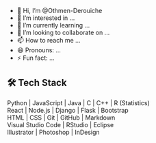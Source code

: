 - 👋 Hi, I’m @Othmen-Derouiche
- 👀 I’m interested in ...
- 🌱 I’m currently learning ...
- 💞️ I’m looking to collaborate on ...
- 📫 How to reach me ...
- 😄 Pronouns: ...
- ⚡ Fun fact: ...

<!---
Othmen-Derouiche/Othmen-Derouiche is a ✨ special ✨ repository because its `README.md` (this file) appears on your GitHub profile.
You can click the Preview link to take a look at your changes.
--->
## 🛠 Tech Stack
Python | JavaScript | Java | C | C++ | R (Statistics)  
React | Node.js | Django | Flask | Bootstrap  
HTML | CSS | Git | GitHub | Markdown  
Visual Studio Code | RStudio | Eclipse  
Illustrator | Photoshop | InDesign  

